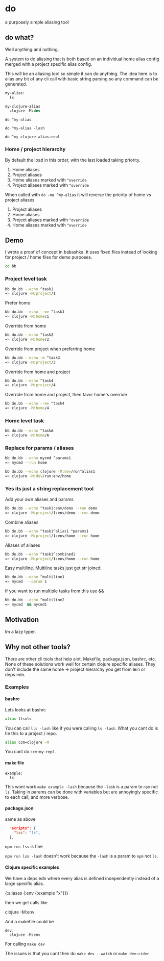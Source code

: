 # do

a purposely simple aliasing tool

## do what?

Well anything and nothing.

A system to do aliasing that is both based on an individual home alias config merged with a project specific alias config.

This will be an aliasing tool so simple it can do anything.  The idea here is to alias any bit of any cli call with basic string parsing so any command can be generated.

```do
my-alias:
  ls

my-clojure-alias
  clojure -M:dev
```

`do ^my-alias`

`do ^my-alias -lash`

`do ^my-clojure-alias:repl`

### Home / project hierarchy

By default the load in this order, with the last loaded taking priority.

1. Home aliases
2. Project aliases
3. Home aliases marked with `^override`
4. Project aliases marked with `^override`

When called with `do -me ^my-alias` it will reverse the priority of home vs project aliases

1. Project aliases
2. Home aliases
3. Project aliases marked with `^override`
4. Home aliases marked with `^override`

## Demo

I wrote a proof of concept in babashka.  It uses fixed files instead of looking for project / home files for demo purposes.

```sh
cd bb
```

### Project level task

```sh
bb do.bb --echo ^task1
=> clojure -M:project/1
```

Prefer home

```sh
bb do.bb --echo --me ^task1
=> clojure -M:home/1
```

Override from home

```sh
bb do.bb --echo ^task2
=> clojure -M:home/2
```

Override from project when preferring home

```sh
bb do.bb --echo -m ^task3
=> clojure -M:project/3
```

Override from home and project

```sh
bb do.bb --echo ^task4
=> clojure -M:project/4
```

Override from home and project, then favor home's override

```sh
bb do.bb --echo --me ^task4
=> clojure -M:home/4
```

### Home level task

```sh
bb do.bb --echo ^taskA
=> clojure -M:home/A
```

### Replace for params / aliases

```sh
bb do.bb --echo mycmd ^params1
=> mycmd --run home
```

```sh
bb do.bb --echo clojure -M:dev/run^alias1
=> clojure -M:dev/run:env/home
```

### Yes its just a string replacement tool

Add your own aliases and params

```sh
bb do.bb --echo ^task1:env/demo --run demo
=> clojure -M:project/1:env/demo --run demo
```

Combine aliases

```sh
bb do.bb --echo ^task1^alias1 ^params1
=> clojure -M:project/1:env/home --run home
```

Aliases of aliases

```sh
bb do.bb --echo ^task1^combined1
=> clojure -M:project/1:env/home --run home
```

Easy multiline.  Multiline tasks just get str joined.

```sh
bb do.bb --echo ^multiline1
=> mycmd  --param 1
```

If you want to run multiple tasks from this use &&

```sh
bb do.bb --echo ^multiline2
=> mycmd  && mycmd1
```

## Motivation

Im a lazy typer.

## Why not other tools?

There are other cli tools that help alot.  Makefile, package.json, bashrc, etc.  None of these solutions work well for certain clojure specific aliases.  They don't include the same home -> project hierarchy you get from lein or deps.edn.

### Examples

#### bashrc

Lets looks at bashrc

```bash
alias lls=ls
```

You can call `lls -lash` like if you were calling `ls -lash`.  What you cant do is tie this to a project / repo.

```bash
alias ccm=clojure -M
```

You cant do  `ccm:my-repl`.

#### make file

```make
example:
  ls
```

This wont work `make example -lash` because the `-lash` is a param to `npm` not `ls`. Taking in params can be done with variables but are annoyingly specific to each call, and more verbose.

#### package.json

same as above

```json
  "scripts": {
    "lss": "ls",
  },
```

`npm run lss` is fine

`npm run lss -lash` doesn't work because the `-lash` is a param to `npm` not `ls`.

#### Clojure specific examples

We have a deps.edn where every alias is defined independently instead of a large specific alias.

{:aliases {:env {:example "x"}}}

then we get calls like

clojure -M:env

And a makefile could be

```make
dev:
  clojure -M:env
```

For calling `make dev`

The issues is that you cant then do `make dev --watch` or `make dev:cider`
